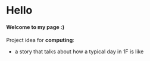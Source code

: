 # Hello

#### Welcome to my page :)

Project idea for **computing**:

  - a story that talks about how a typical day in 1F is like

